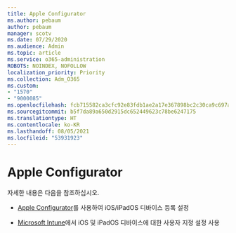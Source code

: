 ```yaml
---
title: Apple Configurator
ms.author: pebaum
author: pebaum
manager: scotv
ms.date: 07/29/2020
ms.audience: Admin
ms.topic: article
ms.service: o365-administration
ROBOTS: NOINDEX, NOFOLLOW
localization_priority: Priority
ms.collection: Adm_O365
ms.custom:
- "1570"
- "9000085"
ms.openlocfilehash: fcb715582ca3cfc92e83fdb1ae2a17e367898bc2c30ca9c697a5186444a7fa0b
ms.sourcegitcommit: b5f7da89a650d2915dc652449623c78be6247175
ms.translationtype: HT
ms.contentlocale: ko-KR
ms.lasthandoff: 08/05/2021
ms.locfileid: "53931923"
---
```

# <a name="apple-configurator"></a>Apple Configurator

자세한 내용은 다음을 참조하십시오. 

- [Apple Configurator](https://docs.microsoft.com/intune/apple-configurator-enroll-ios)를 사용하여 iOS/iPadOS 디바이스 등록 설정

- [Microsoft Intune](https://docs.microsoft.com/intune/custom-settings-ios)에서 iOS 및 iPadOS 디바이스에 대한 사용자 지정 설정 사용